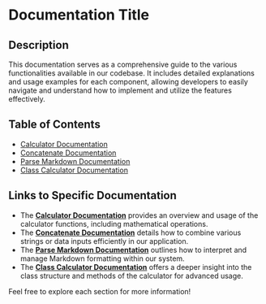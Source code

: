 
# Documentation Title

## Description
This documentation serves as a comprehensive guide to the various functionalities available in our codebase. It includes detailed explanations and usage examples for each component, allowing developers to easily navigate and understand how to implement and utilize the features effectively.

## Table of Contents
- [Calculator Documentation](doc/calculator.md)
- [Concatenate Documentation](doc/concatenate_md.md)
- [Parse Markdown Documentation](doc/parse_markdown.md)
- [Class Calculator Documentation](doc/large/class_calculator.md)

## Links to Specific Documentation
- The **[Calculator Documentation](doc/calculator.md)** provides an overview and usage of the calculator functions, including mathematical operations.
- The **[Concatenate Documentation](doc/concatenate_md.md)** details how to combine various strings or data inputs efficiently in our application.
- The **[Parse Markdown Documentation](doc/parse_markdown.md)** outlines how to interpret and manage Markdown formatting within our system.
- The **[Class Calculator Documentation](doc/large/class_calculator.md)** offers a deeper insight into the class structure and methods of the calculator for advanced usage.

Feel free to explore each section for more information!

